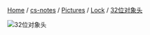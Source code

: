 [Home](https://mengxianbin.github.io) /
[cs-notes](https://mengxianbin.github.io/cs-notes/site) /
[Pictures](https://mengxianbin.github.io/cs-notes/site/Pictures) /
[Lock](https://mengxianbin.github.io/cs-notes/site/Pictures/Lock) /
[32位对象头](https://mengxianbin.github.io/cs-notes/site/Pictures/Lock/32%E4%BD%8D%E5%AF%B9%E8%B1%A1%E5%A4%B4)

![32位对象头](https://mengxianbin.github.io/cs-notes/./Pictures/Lock/32%E4%BD%8D%E5%AF%B9%E8%B1%A1%E5%A4%B4.jpg)